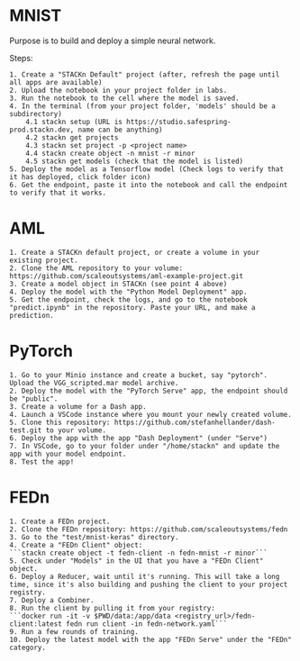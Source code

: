 # MNIST

Purpose is to build and deploy a simple neural network.

Steps:

    1. Create a "STACKn Default" project (after, refresh the page until all apps are available)
    2. Upload the notebook in your project folder in labs.
    3. Run the notebook to the cell where the model is saved.
    4. In the terminal (from your project folder, 'models' should be a subdirectory)
        4.1 stackn setup (URL is https://studio.safespring-prod.stackn.dev, name can be anything)
        4.2 stackn get projects
        4.3 stackn set project -p <project name>
        4.4 stackn create object -n mnist -r minor
        4.5 stackn get models (check that the model is listed)
    5. Deploy the model as a Tensorflow model (Check logs to verify that it has deployed, click folder icon)
    6. Get the endpoint, paste it into the notebook and call the endpoint to verify that it works.


# AML

    1. Create a STACKn default project, or create a volume in your existing project.
    2. Clone the AML repository to your volume: https://github.com/scaleoutsystems/aml-example-project.git
    3. Create a model object in STACKn (see point 4 above)
    4. Deploy the model with the "Python Model Deployment" app.
    5. Get the endpoint, check the logs, and go to the notebook "predict.ipynb" in the repository. Paste your URL, and make a prediction.

# PyTorch

    1. Go to your Minio instance and create a bucket, say "pytorch". Upload the VGG_scripted.mar model archive.
    2. Deploy the model with the "PyTorch Serve" app, the endpoint should be "public".
    3. Create a volume for a Dash app.
    4. Launch a VSCode instance where you mount your newly created volume.
    5. Clone this repository: https://github.com/stefanhellander/dash-test.git to your volume.
    6. Deploy the app with the app "Dash Deployment" (under "Serve")
    7. In VSCode, go to your folder under "/home/stackn" and update the app with your model endpoint.
    8. Test the app!

# FEDn

    1. Create a FEDn project.
    2. Clone the FEDn repository: https://github.com/scaleoutsystems/fedn
    3. Go to the "test/mnist-keras" directory.
    4. Create a "FEDn Client" object:
    ```stackn create object -t fedn-client -n fedn-mnist -r minor```
    5. Check under "Models" in the UI that you have a "FEDn Client" object.
    6. Deploy a Reducer, wait until it's running. This will take a long time, since it's also building and pushing the client to your project registry.
    7. Deploy a Combiner.
    8. Run the client by pulling it from your registry:
    ```docker run -it -v $PWD/data:/app/data <registry_url>/fedn-client:latest fedn run client -in fedn-network.yaml```
    9. Run a few rounds of training.
    10. Deploy the latest model with the app "FEDn Serve" under the "FEDn" category.
